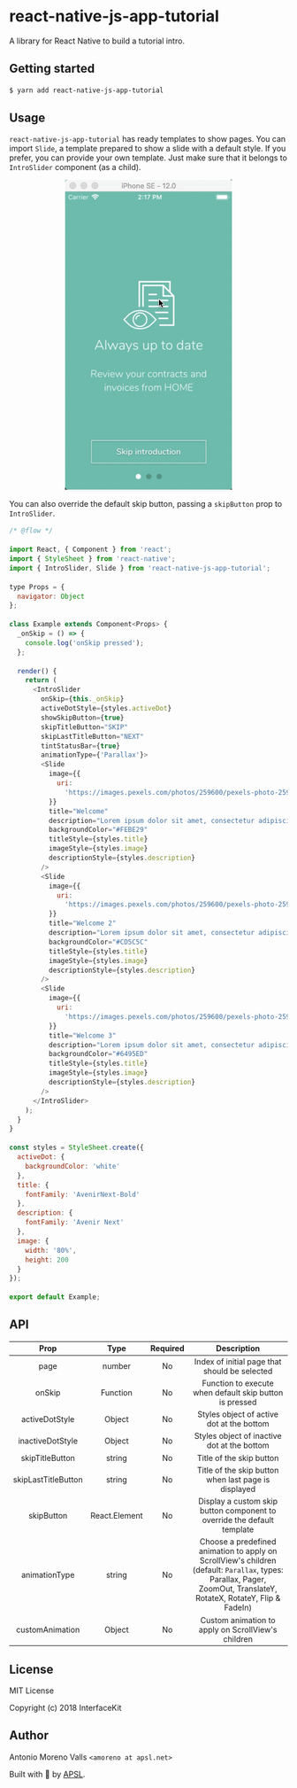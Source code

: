 # react-native-js-app-tutorial

A library for React Native to build a tutorial intro.

## Getting started

```sh
$ yarn add react-native-js-app-tutorial
```

## Usage

`react-native-js-app-tutorial` has ready templates to show pages. You can import `Slide`, a template prepared to show a slide with a default style. If you prefer, you can provide your own template. Just make sure that it belongs to `IntroSlider` component (as a child).

<p align="center">
<img src="./Kapture2018-10-01.gif">
</p>

You can also override the default skip button, passing a `skipButton` prop to `IntroSlider`.

```js
/* @flow */

import React, { Component } from 'react';
import { StyleSheet } from 'react-native';
import { IntroSlider, Slide } from 'react-native-js-app-tutorial';

type Props = {
  navigator: Object
};

class Example extends Component<Props> {
  _onSkip = () => {
    console.log('onSkip pressed');
  };

  render() {
    return (
      <IntroSlider
        onSkip={this._onSkip}
        activeDotStyle={styles.activeDot}
        showSkipButton={true}
        skipTitleButton="SKIP"
        skipLastTitleButton="NEXT"
        tintStatusBar={true}
        animationType={'Parallax'}>
        <Slide
          image={{
            uri:
              'https://images.pexels.com/photos/259600/pexels-photo-259600.jpeg?cs=srgb&dl=architecture-facade-house-259600.jpg&fm=jpg'
          }}
          title="Welcome"
          description="Lorem ipsum dolor sit amet, consectetur adipiscing elit. Morbi vel mollis risus. Nam dignissim porttitor suscipit."
          backgroundColor="#FEBE29"
          titleStyle={styles.title}
          imageStyle={styles.image}
          descriptionStyle={styles.description}
        />
        <Slide
          image={{
            uri:
              'https://images.pexels.com/photos/259600/pexels-photo-259600.jpeg?cs=srgb&dl=architecture-facade-house-259600.jpg&fm=jpg'
          }}
          title="Welcome 2"
          description="Lorem ipsum dolor sit amet, consectetur adipiscing elit. Morbi vel mollis risus. Nam dignissim porttitor suscipit."
          backgroundColor="#CD5C5C"
          titleStyle={styles.title}
          imageStyle={styles.image}
          descriptionStyle={styles.description}
        />
        <Slide
          image={{
            uri:
              'https://images.pexels.com/photos/259600/pexels-photo-259600.jpeg?cs=srgb&dl=architecture-facade-house-259600.jpg&fm=jpg'
          }}
          title="Welcome 3"
          description="Lorem ipsum dolor sit amet, consectetur adipiscing elit. Morbi vel mollis risus. Nam dignissim porttitor suscipit."
          backgroundColor="#6495ED"
          titleStyle={styles.title}
          imageStyle={styles.image}
          descriptionStyle={styles.description}
        />
      </IntroSlider>
    );
  }
}

const styles = StyleSheet.create({
  activeDot: {
    backgroundColor: 'white'
  },
  title: {
    fontFamily: 'AvenirNext-Bold'
  },
  description: {
    fontFamily: 'Avenir Next'
  },
  image: {
    width: '80%',
    height: 200
  }
});

export default Example;
```

## API

|        Prop         |     Type      | Required |                                                                             Description                                                                             |
| :-----------------: | :-----------: | :------: | :-----------------------------------------------------------------------------------------------------------------------------------------------------------------: |
|        page         |    number     |    No    |                                                            Index of initial page that should be selected                                                            |
|       onSkip        |   Function    |    No    |                                                       Function to execute when default skip button is pressed                                                       |
|   activeDotStyle    |    Object     |    No    |                                                              Styles object of active dot at the bottom                                                              |
|  inactiveDotStyle   |    Object     |    No    |                                                             Styles object of inactive dot at the bottom                                                             |
|   skipTitleButton   |    string     |    No    |                                                                      Title of the skip button                                                                       |
| skipLastTitleButton |    string     |    No    |                                                        Title of the skip button when last page is displayed                                                         |
|     skipButton      | React.Element |    No    |                                               Display a custom skip button component to override the default template                                               |
|    animationType    |    string     |    No    | Choose a predefined animation to apply on ScrollView's children (default: `Parallax`, types: Parallax, Pager, ZoomOut, TranslateY, RotateX, RotateY, Flip & FadeIn) |
|   customAnimation   |    Object     |    No    |                                                         Custom animation to apply on ScrollView's children                                                          |

## License

MIT License

Copyright (c) 2018 InterfaceKit

## Author

Antonio Moreno Valls `<amoreno at apsl.net>`

Built with 💛 by [APSL](https://github.com/apsl).
